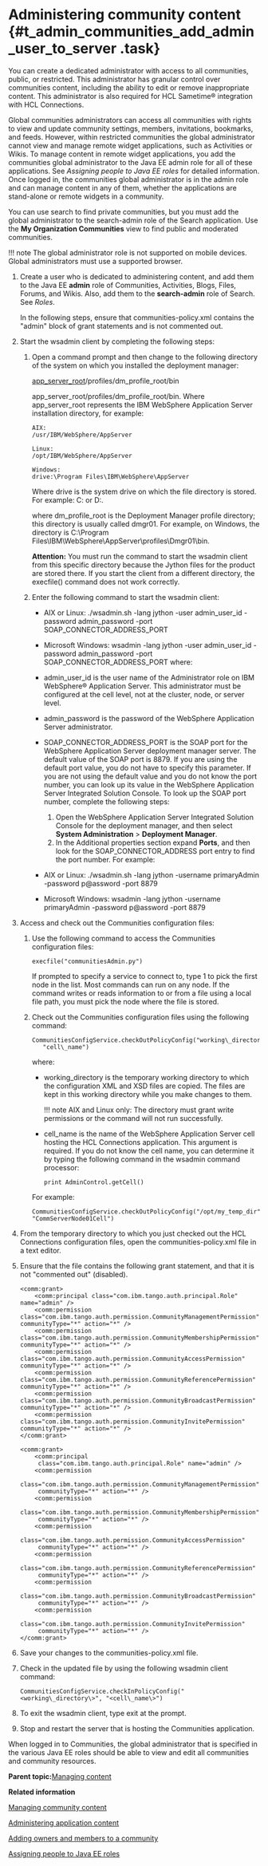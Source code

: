 # Administering community content {#t_admin_communities_add_admin_user_to_server .task}

You can create a dedicated administrator with access to all communities, public, or restricted. This administrator has granular control over communities content, including the ability to edit or remove inappropriate content. This administrator is also required for HCL Sametime® integration with HCL Connections.

Global communities administrators can access all communities with rights to view and update community settings, members, invitations, bookmarks, and feeds. However, within restricted communities the global administrator cannot view and manage remote widget applications, such as Activities or Wikis. To manage content in remote widget applications, you add the communities global administrator to the Java EE admin role for all of these applications. See *Assigning people to Java EE roles* for detailed information. Once logged in, the communities global administrator is in the admin role and can manage content in any of them, whether the applications are stand-alone or remote widgets in a community.

You can use search to find private communities, but you must add the global administrator to the search-admin role of the Search application. Use the **My Organization Communities** view to find public and moderated communities.

!!! note
    The global administrator role is not supported on mobile devices. Global administrators must use a supported browser.

1.  Create a user who is dedicated to administering content, and add them to the Java EE **admin** role of Communities, Activities, Blogs, Files, Forums, and Wikis. Also, add them to the **search-admin** role of Search. See *Roles*.

    In the following steps, ensure that communities-policy.xml contains the "admin" block of grant statements and is not commented out.

2.  Start the wsadmin client by completing the following steps:

    1.  Open a command prompt and then change to the following directory of the system on which you installed the deployment manager:

        [app\_server\_root](../plan/i_ovr_r_directory_conventions.md)/profiles/dm\_profile\_root/bin

        app\_server\_root/profiles/dm\_profile\_root/bin. Where app\_server\_root represents the IBM WebSphere Application Server installation directory, for example:

        ```
        AIX:
        /usr/IBM/WebSphere/AppServer
        
        ```

        ```
        Linux:
        /opt/IBM/WebSphere/AppServer
        
        ```

        ```
        Windows:
        drive:\Program Files\IBM\WebSphere\AppServer
        
        ```

        Where drive is the system drive on which the file directory is stored. For example: C: or D:.

        where dm\_profile\_root is the Deployment Manager profile directory; this directory is usually called dmgr01. For example, on Windows, the directory is C:\\Program Files\\IBM\\WebSphere\\AppServer\\profiles\\Dmgr01\\bin.

        **Attention:** You must run the command to start the wsadmin client from this specific directory because the Jython files for the product are stored there. If you start the client from a different directory, the execfile\(\) command does not work correctly.

    2.  Enter the following command to start the wsadmin client:

        -   AIX or Linux: ./wsadmin.sh -lang jython -user admin\_user\_id -password admin\_password -port SOAP\_CONNECTOR\_ADDRESS\_PORT
        -   Microsoft Windows: wsadmin -lang jython -user admin\_user\_id -password admin\_password -port SOAP\_CONNECTOR\_ADDRESS\_PORT
        where:

        -   admin\_user\_id is the user name of the Administrator role on IBM WebSphere® Application Server. This administrator must be configured at the cell level, not at the cluster, node, or server level.
        -   admin\_password is the password of the WebSphere Application Server administrator.
        -   SOAP\_CONNECTOR\_ADDRESS\_PORT is the SOAP port for the WebSphere Application Server deployment manager server. The default value of the SOAP port is 8879. If you are using the default port value, you do not have to specify this parameter. If you are not using the default value and you do not know the port number, you can look up its value in the WebSphere Application Server Integrated Solution Console. To look up the SOAP port number, complete the following steps:
            1.  Open the WebSphere Application Server Integrated Solution Console for the deployment manager, and then select **System Administration** \> **Deployment Manager**.
            2.  In the Additional properties section expand **Ports**, and then look for the SOAP\_CONNECTOR\_ADDRESS port entry to find the port number.
        For example:

        -   AIX or Linux: ./wsadmin.sh -lang jython -username primaryAdmin -password p@assword -port 8879
        -   Microsoft Windows: wsadmin -lang jython -username primaryAdmin -password p@assword -port 8879
3.  Access and check out the Communities configuration files:

    1.  Use the following command to access the Communities configuration files:

        ```
        execfile("communitiesAdmin.py")
        ```

        If prompted to specify a service to connect to, type 1 to pick the first node in the list. Most commands can run on any node. If the command writes or reads information to or from a file using a local file path, you must pick the node where the file is stored.

    2.  Check out the Communities configuration files using the following command:

        ```
        CommunitiesConfigService.checkOutPolicyConfig("working\_directory",
           "cell\_name")
        ```

        where:

        -   working\_directory is the temporary working directory to which the configuration XML and XSD files are copied. The files are kept in this working directory while you make changes to them.

            !!! note
    AIX and Linux only: The directory must grant write permissions or the command will not run successfully.

        -   cell\_name is the name of the WebSphere Application Server cell hosting the HCL Connections application. This argument is required. If you do not know the cell name, you can determine it by typing the following command in the wsadmin command processor:

            ```
            print AdminControl.getCell()
            ```

        For example:

        ```
        CommunitiesConfigService.checkOutPolicyConfig("/opt/my_temp_dir",
        "CommServerNode01Cell")
        ```

4.  From the temporary directory to which you just checked out the HCL Connections configuration files, open the communities-policy.xml file in a text editor.

5.  Ensure that the file contains the following grant statement, and that it is not "commented out" \(disabled\).

    ```
    <comm:grant>
    	<comm:principal class="com.ibm.tango.auth.principal.Role" name="admin" />
    	<comm:permission class="com.ibm.tango.auth.permission.CommunityManagementPermission" communityType="*" action="*" />
    	<comm:permission class="com.ibm.tango.auth.permission.CommunityMembershipPermission" communityType="*" action="*" />
    	<comm:permission class="com.ibm.tango.auth.permission.CommunityAccessPermission" communityType="*" action="*" />
    	<comm:permission class="com.ibm.tango.auth.permission.CommunityReferencePermission" communityType="*" action="*" />
    	<comm:permission class="com.ibm.tango.auth.permission.CommunityBroadcastPermission" communityType="*" action="*" />
    	<comm:permission class="com.ibm.tango.auth.permission.CommunityInvitePermission" communityType="*" action="*" />
    </comm:grant>
    ```

    ```
    <comm:grant>
    	<comm:principal 
         class="com.ibm.tango.auth.principal.Role" name="admin" />
    	<comm:permission 
         class="com.ibm.tango.auth.permission.CommunityManagementPermission" 
         communityType="*" action="*" />
    	<comm:permission 
         class="com.ibm.tango.auth.permission.CommunityMembershipPermission" 
    	 communityType="*" action="*" />
    	<comm:permission 
         class="com.ibm.tango.auth.permission.CommunityAccessPermission" 
         communityType="*" action="*" />
    	<comm:permission 
         class="com.ibm.tango.auth.permission.CommunityReferencePermission" 
         communityType="*" action="*" />
    	<comm:permission 
         class="com.ibm.tango.auth.permission.CommunityBroadcastPermission" 
         communityType="*" action="*" />
    	<comm:permission 
         class="com.ibm.tango.auth.permission.CommunityInvitePermission" 
         communityType="*" action="*" />
    </comm:grant>
    ```

6.  Save your changes to the communities-policy.xml file.

7.  Check in the updated file by using the following wsadmin client command:

    ```
    CommunitiesConfigService.checkInPolicyConfig("<working\_directory\>", "<cell\_name\>")
    ```

8.  To exit the wsadmin client, type exit at the prompt.

9.  Stop and restart the server that is hosting the Communities application.


When logged in to Communities, the global administrator that is specified in the various Java EE roles should be able to view and edit all communities and community resources.

**Parent topic:**[Managing content](../admin/c_admin_common_managing_content.md)

**Related information**  


[Managing community content](../admin/c_admin_communities_control_content.md)

[Administering application content](../admin/r_admin_common_superusers.md)

[Adding owners and members to a community](../admin/t_admin_communities_add_members.md)

[Assigning people to Java EE roles](../admin/t_admin_common_user_roles_assign.md)

